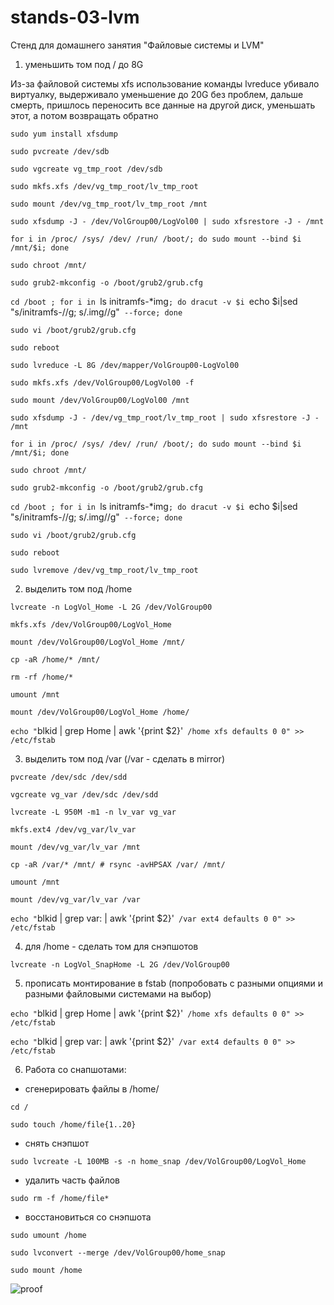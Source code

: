 # stands-03-lvm

Стенд для домашнего занятия "Файловые системы и LVM"

1. уменьшить том под / до 8G

Из-за файловой системы xfs использование команды lvreduce убивало виртуалку, выдерживало уменьшение до 20G без проблем, дальше смерть, пришлось переносить все данные на другой диск, уменьшать этот, а потом возвращать обратно

`sudo yum install xfsdump`

`sudo pvcreate /dev/sdb`

`sudo vgcreate vg_tmp_root /dev/sdb`

`sudo mkfs.xfs /dev/vg_tmp_root/lv_tmp_root`

`sudo mount /dev/vg_tmp_root/lv_tmp_root /mnt`

`sudo xfsdump -J - /dev/VolGroup00/LogVol00 | sudo xfsrestore -J - /mnt`

`for i in /proc/ /sys/ /dev/ /run/ /boot/; do sudo mount --bind $i /mnt/$i; done`

`sudo chroot /mnt/`

`sudo grub2-mkconfig -o /boot/grub2/grub.cfg`

`cd /boot ; for i in `ls initramfs-*img`; do dracut -v $i `echo $i|sed "s/initramfs-//g; s/.img//g"` --force; done`

`sudo vi /boot/grub2/grub.cfg`

`sudo reboot`

`sudo lvreduce -L 8G /dev/mapper/VolGroup00-LogVol00`

`sudo mkfs.xfs /dev/VolGroup00/LogVol00 -f`

`sudo mount /dev/VolGroup00/LogVol00 /mnt`

`sudo xfsdump -J - /dev/vg_tmp_root/lv_tmp_root | sudo xfsrestore -J - /mnt`

`for i in /proc/ /sys/ /dev/ /run/ /boot/; do sudo mount --bind $i /mnt/$i; done`

`sudo chroot /mnt/`

`sudo grub2-mkconfig -o /boot/grub2/grub.cfg`

`cd /boot ; for i in `ls initramfs-*img`; do dracut -v $i `echo $i|sed "s/initramfs-//g; s/.img//g"` --force; done`

`sudo vi /boot/grub2/grub.cfg`

`sudo reboot`

`sudo lvremove /dev/vg_tmp_root/lv_tmp_root`

2. выделить том под /home

`lvcreate -n LogVol_Home -L 2G /dev/VolGroup00`

`mkfs.xfs /dev/VolGroup00/LogVol_Home`

`mount /dev/VolGroup00/LogVol_Home /mnt/`

`cp -aR /home/* /mnt/`

`rm -rf /home/*`

`umount /mnt`

`mount /dev/VolGroup00/LogVol_Home /home/`

`echo "`blkid | grep Home | awk '{print $2}'` /home xfs defaults 0 0" >> /etc/fstab`

3. выделить том под /var (/var -  сделать в mirror)

`pvcreate /dev/sdc /dev/sdd`

`vgcreate vg_var /dev/sdc /dev/sdd`

`lvcreate -L 950M -m1 -n lv_var vg_var`

`mkfs.ext4 /dev/vg_var/lv_var`

`mount /dev/vg_var/lv_var /mnt`

`cp -aR /var/* /mnt/ # rsync -avHPSAX /var/ /mnt/`

`umount /mnt`

`mount /dev/vg_var/lv_var /var`

`echo "`blkid | grep var: | awk '{print $2}'` /var ext4 defaults 0 0" >> /etc/fstab`

4. для /home - сделать том для снэпшотов

`lvcreate -n LogVol_SnapHome -L 2G /dev/VolGroup00`

5. прописать монтирование в fstab (попробовать с разными опциями и разными файловыми системами на выбор)

`echo "`blkid | grep Home | awk '{print $2}'` /home xfs defaults 0 0" >> /etc/fstab`

`echo "`blkid | grep var: | awk '{print $2}'` /var ext4 defaults 0 0" >> /etc/fstab`

6. Работа со снапшотами:
  - сгенерировать файлы в /home/

`cd /`

`sudo touch /home/file{1..20}`

  - снять снэпшот

`sudo lvcreate -L 100MB -s -n home_snap /dev/VolGroup00/LogVol_Home`

  - удалить часть файлов

`sudo rm -f /home/file*`

  - восстановиться со снэпшота

`sudo umount /home`

`sudo lvconvert --merge /dev/VolGroup00/home_snap`

`sudo mount /home`

![proof](https://user-images.githubusercontent.com/10125092/119709380-d0dc3980-be65-11eb-964e-61cbf12cb297.PNG)
